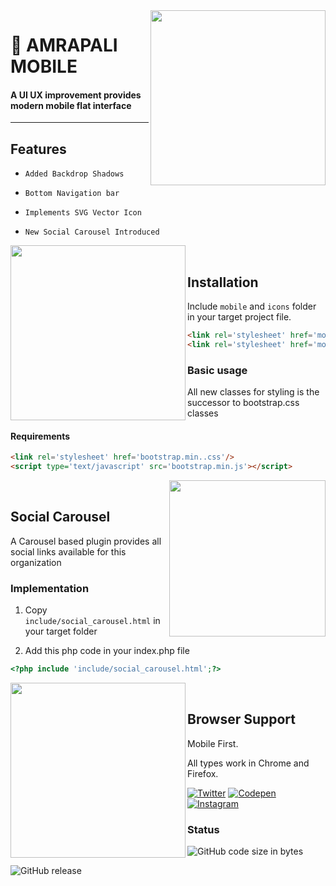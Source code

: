 <img align="right" src="https://github.com/vivekverma007/Amrapali-Mobile/blob/master/preview/img_intro.png" width="280" /> 


<p><h1 align="left">📱 AMRAPALI MOBILE</h1></p>

<h4>A UI UX improvement provides modern mobile flat interface </h4>


___

## Features
* `Added Backdrop Shadows`
​

* `Bottom Navigation bar`
​

* `Implements SVG Vector Icon`
​

* `New Social Carousel Introduced`
​




<img align="left" src="https://github.com/vivekverma007/Amrapali-Mobile/blob/master/preview/img_menu.png" width="280" /> 




​
​
​
​
## Installation

Include `mobile` and `icons` folder in your target project file.

```html
<link rel='stylesheet' href='mobile/mobile_res.css'/>
<link rel='stylesheet' href='mobile/flat_styles.css'/>

```
### Basic usage
All new classes for styling is the successor to bootstrap.css classes 
#### Requirements

```html
<link rel='stylesheet' href='bootstrap.min..css'/>
<script type='text/javascript' src='bootstrap.min.js'></script>

```

<img align="right" src="https://github.com/vivekverma007/Amrapali-Mobile/blob/master/preview/img_social.gif" width="250" /> 




​
​
​
​
## Social Carousel

A Carousel based plugin provides all social links available for this organization

### Implementation

1. Copy `include/social_carousel.html` in your target folder

2. Add this php code in your index.php file

```php
<?php include 'include/social_carousel.html';?>
```





<img align="left" src="https://github.com/vivekverma007/Amrapali-Mobile/blob/master/preview/img_opacity.png" width="280" /> 




​
​
​
​


## Browser Support

Mobile First.

All types work in Chrome and Firefox.

[![Twitter](https://img.shields.io/badge/Twitter-@Vivekverma__-blue.svg?style=flat)](http://twitter.com/Vivekverma__)
[![Codepen](https://img.shields.io/badge/Codepen-@vivekverma007-orange.svg?style=flat)](http://codepen.com/vivekverma007)
[![Instagram](https://img.shields.io/badge/Instagram-@vivekverma__-pink.svg?style=flat)](http://instagram.com/vivekverma__)

### Status
![GitHub code size in bytes](https://img.shields.io/github/languages/code-size/vivekverma007/Amrapali-Mobile.svg?color=yellow)

![GitHub release](https://img.shields.io/badge/release-v.1.024-darklime.svg?style=flat)



